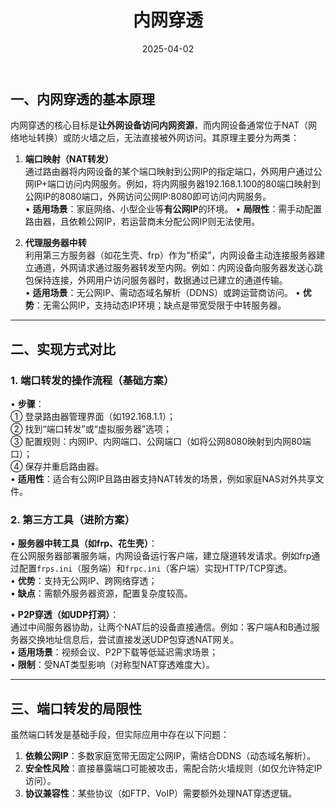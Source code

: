 ﻿---
title: "内网穿透"
description: "内网穿透"
date: 2025-04-02
slug: "intranet-penetration"
categories:
    - 网络应用
tags:
    - 内网穿透
---




## 一、内网穿透的基本原理
内网穿透的核心目标是**让外网设备访问内网资源**，而内网设备通常位于NAT（网络地址转换）或防火墙之后，无法直接被外网访问。其原理主要分为两类：
1. **端口映射（NAT转发）**  
   通过路由器将内网设备的某个端口映射到公网IP的指定端口，外网用户通过公网IP+端口访问内网服务。例如，将内网服务器192.168.1.100的80端口映射到公网IP的8080端口，外网访问公网IP:8080即可访问内网服务。  
   • **适用场景**：家庭网络、小型企业等**有公网IP**的环境。
   • **局限性**：需手动配置路由器，且依赖公网IP，若运营商未分配公网IP则无法使用。

2. **代理服务器中转**  
   利用第三方服务器（如花生壳、frp）作为“桥梁”，内网设备主动连接服务器建立通道，外网请求通过服务器转发至内网。例如：内网设备向服务器发送心跳包保持连接，外网用户访问服务器时，数据通过已建立的通道传输。  
   • **适用场景**：无公网IP、需动态域名解析（DDNS）或跨运营商访问。
   • **优势**：无需公网IP，支持动态IP环境；缺点是带宽受限于中转服务器。

---

## 二、实现方式对比
### 1. 端口转发的操作流程（基础方案）
• **步骤**：  
  ① 登录路由器管理界面（如192.168.1.1）；  
  ② 找到“端口转发”或“虚拟服务器”选项；  
  ③ 配置规则：内网IP、内网端口、公网端口（如将公网8080映射到内网80端口）；  
  ④ 保存并重启路由器。  
• **适用性**：适合有公网IP且路由器支持NAT转发的场景，例如家庭NAS对外共享文件。

### 2. 第三方工具（进阶方案）
• **服务器中转工具（如frp、花生壳）**：  
  在公网服务器部署服务端，内网设备运行客户端，建立隧道转发请求。例如frp通过配置`frps.ini`（服务端）和`frpc.ini`（客户端）实现HTTP/TCP穿透。  
  • **优势**：支持无公网IP、跨网络穿透；  
  • **缺点**：需额外服务器资源，配置复杂度较高。

• **P2P穿透（如UDP打洞）**：  
  通过中间服务器协助，让两个NAT后的设备直接通信。例如：客户端A和B通过服务器交换地址信息后，尝试直接发送UDP包穿透NAT网关。  
  • **适用场景**：视频会议、P2P下载等低延迟需求场景；  
  • **限制**：受NAT类型影响（对称型NAT穿透难度大）。

---

## 三、端口转发的局限性
虽然端口转发是基础手段，但实际应用中存在以下问题：  
1. **依赖公网IP**：多数家庭宽带无固定公网IP，需结合DDNS（动态域名解析）。  
2. **安全性风险**：直接暴露端口可能被攻击，需配合防火墙规则（如仅允许特定IP访问）。  
3. **协议兼容性**：某些协议（如FTP、VoIP）需要额外处理NAT穿透逻辑。

